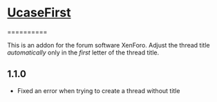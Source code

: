 # [UcaseFirst](http://xenforo.com/community/resources/ucasefirst.84)
==========

This is an addon for the forum software XenForo. Adjust the thread title *automatically* only in the *first* letter of the thread title.


## 1.1.0
- Fixed an error when trying to create a thread without title



